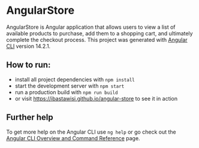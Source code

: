# AngularStore

AngularStore is Angular application that allows users to view a list of available products to purchase, add them to a shopping cart, and ultimately complete the checkout process. 
This project was generated with [Angular CLI](https://github.com/angular/angular-cli) version 14.2.1.

## How to run:
* install all project dependencies with `npm install`
* start the development server with `npm start`
* run a production build with `npm run build`
* or visit https://ibastawisi.github.io/angular-store to see it in action

## Further help

To get more help on the Angular CLI use `ng help` or go check out the [Angular CLI Overview and Command Reference](https://angular.io/cli) page.
